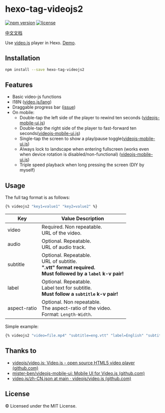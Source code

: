 # hexo-tag-videojs2

[![npm version](https://img.shields.io/npm/v/hexo-tag-videojs2.svg)](https://www.npmjs.com/package/hexo-tag-videojs2) [![license](https://img.shields.io/npm/l/hexo-tag-videojs2?style=flat)](https://raw.github.com/lzctuhao/hexo-tag-videojs2/blob/master/LICENSE)

[中文文档](https://github.com/lzctuhao/hexo-tag-videojs2/blob/main/readme_CN.md)

Use [video.js](https://videojs.com/advanced?video=disneys-oceans) player in Hexo. [Demo](https://lzc2002.tk/2022/1210/folder-magazines/touch/mkv-the-power-of-gentle-touch/).

## Installation

```bash
npm install --save hexo-tag-videojs2
```

## Features

- Basic video-js functions
- I18N ([video.js/lang](https://github.com/videojs/video.js/tree/main/lang))
- Draggable progress bar ([issue](https://github.com/videojs/video.js/issues/4460))
- On mobile:
  - Double-tap the left side of the player to rewind ten seconds ([videojs-mobile-ui.js](https://github.com/mister-ben/videojs-mobile-ui))
  - Double-tap the right side of the player to fast-forward ten seconds([videojs-mobile-ui.js](https://github.com/mister-ben/videojs-mobile-ui))
  - Single-tap the screen to show a play/pause toggle([videojs-mobile-ui.js](https://github.com/mister-ben/videojs-mobile-ui))
  - Always lock to landscape when entering fullscreen (works even when device rotation is disabled/non-functional) ([videojs-mobile-ui.js](https://github.com/mister-ben/videojs-mobile-ui))
  - Triple speed playback when long pressing the screen (DIY by myself)


## Usage

The full tag format is as follows:

```bash
{% videojs2 "key1=value1" "key2=value2" %}
```
| Key          | Value Description                                            |
| ------------ | ------------------------------------------------------------ |
| video        | Required. Non repeatable.<br />URL of the video.             |
| audio        | Optional. Repeatable.<br />URL of audio track.               |
| subtitle     | Optional. Repeatable.<br />URL of subtitle.<br />**".vtt" format required.**<br />**Must followed by a `label` k-v pair!** |
| label        | Optional. Repeatable.<br />Label text for subtitle.<br />**Must follow a `subtitle` k-v pair!** |
| aspect-ratio | Optional. Non repeatable.<br />The aspect-ratio of the video.<br />Format: `Length-Width`. |

Simple example:

```bash
{% videojs2 "video=file.mp4" "subtitle=eng.vtt" "label=English" "subtitle=chs-eng.vtt" "label=双语" "aspect-ratio=16-9" %}
```

## Thanks to

- [videojs/video.js: Video.js - open source HTML5 video player (github.com)](https://github.com/videojs/video.js)
- [mister-ben/videojs-mobile-ui: Mobile UI for Video.js (github.com)](https://github.com/mister-ben/videojs-mobile-ui)
- [video.js/zh-CN.json at main · videojs/video.js (github.com)](https://github.com/videojs/video.js/blob/main/lang/zh-CN.json)

## License

&copy; Licensed under the MIT License.
